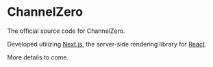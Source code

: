 # ChannelZero

The official source code for ChannelZero.

Developed utilizing [Next.js](https://nextjs.org/), the server-side rendering library for [React](https://reactjs.org/).

More details to come.
